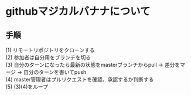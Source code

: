 # githubマジカルバナナについて  
## 手順  
(1) リモートリポジトリをクローンする  
(2) 参加者は自分用をブランチを切る  
(3) 自分のターンになったら最新の状態をmasterブランチからpull  →  差分をマージ  →  自分のターンを書いてpush  
(4) master管理者はプルリクエストを確認、承認するか判断する  
(5) (3)(4)をループ  
